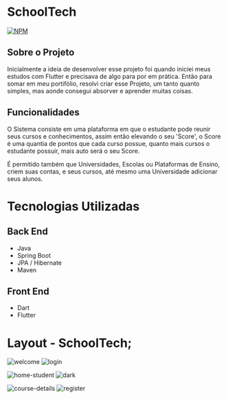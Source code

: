 # SchoolTech
[![NPM](https://img.shields.io/badge/license-MIT-green)](https://github.com/naudofp/schooltech-frontend/blob/main/LICENSE)

## Sobre o Projeto

Inicialmente a ideia de desenvolver esse projeto foi quando iniciei meus estudos com Flutter e precisava de algo para por em prática. 
Então para somar em meu portifólio, resolvi criar esse Projeto, um tanto quanto simples, mas aonde consegui 
absorver e aprender muitas coisas.

## Funcionalidades

O Sistema consiste em uma plataforma em que o estudante pode reunir seus cursos e conhecimentos,
assim então elevando o seu 'Score', o Score é uma quantia de pontos que cada curso possue, quanto mais cursos o 
estudante possuir, mais auto será o seu Score.

É permitido também que Universidades, Escolas ou Plataformas de Ensino, criem suas contas, e seus 
cursos, até mesmo uma Universidade adicionar seus alunos.

# Tecnologias Utilizadas
## Back End

- Java
- Spring Boot
- JPA / Hibernate
- Maven

## Front End

- Dart
- Flutter

# Layout - SchoolTech;

![welcome](https://user-images.githubusercontent.com/106287877/202284493-4eafe8b1-c1c6-4d2a-81a1-49b4ad3e8a3e.png)
![login](https://user-images.githubusercontent.com/106287877/202284541-c970b423-8837-47e2-a49a-86247e05bb57.png)


![home-student](https://user-images.githubusercontent.com/106287877/202284577-9596af27-89c6-43b1-8da9-514556d081b9.png)
![dark](https://user-images.githubusercontent.com/106287877/202284606-e6879727-dea7-4238-aeb5-c42927b07148.png)

![course-details](https://user-images.githubusercontent.com/106287877/202284637-a2631c85-108a-4ad9-84a1-ebbbdeaf2153.png)
![register](https://user-images.githubusercontent.com/106287877/202284960-797224ef-711e-4bab-800e-225f9c21afeb.png)

